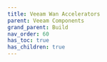 ```yaml
---
title: Veeam Wan Accelerators
parent: Veeam Components
grand_parent: Build
nav_order: 60
has_toc: true
has_children: true
---
```

